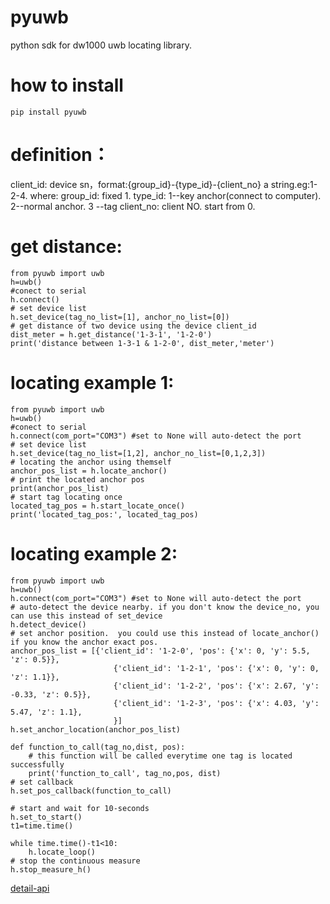 # pyuwb
python sdk for dw1000 uwb locating library.

# how to install
```
pip install pyuwb
```


# definition：
client_id: device sn，format:{group_id}-{type_id}-{client_no} a string.eg:1-2-4.
                where: group_id: fixed 1.
		               type_id:  1--key anchor(connect to computer). 2--normal anchor. 3 --tag
				       client_no: client NO. start from 0.

# get distance:
```
from pyuwb import uwb
h=uwb()
#conect to serial
h.connect()
# set device list
h.set_device(tag_no_list=[1], anchor_no_list=[0])
# get distance of two device using the device client_id
dist_meter = h.get_distance('1-3-1', '1-2-0')
print('distance between 1-3-1 & 1-2-0', dist_meter,'meter')
```

# locating example 1:
```
from pyuwb import uwb
h=uwb()
#conect to serial
h.connect(com_port="COM3") #set to None will auto-detect the port
# set device list
h.set_device(tag_no_list=[1,2], anchor_no_list=[0,1,2,3])
# locating the anchor using themself
anchor_pos_list = h.locate_anchor()
# print the located anchor pos
print(anchor_pos_list)
# start tag locating once
located_tag_pos = h.start_locate_once()
print('located_tag_pos:', located_tag_pos)
```

# locating example 2:
```
from pyuwb import uwb
h=uwb()
h.connect(com_port="COM3") #set to None will auto-detect the port
# auto-detect the device nearby. if you don't know the device_no, you can use this instead of set_device
h.detect_device()
# set anchor position.  you could use this instead of locate_anchor() if you know the anchor exact pos.
anchor_pos_list = [{'client_id': '1-2-0', 'pos': {'x': 0, 'y': 5.5, 'z': 0.5}},
                       {'client_id': '1-2-1', 'pos': {'x': 0, 'y': 0, 'z': 1.1}},
                       {'client_id': '1-2-2', 'pos': {'x': 2.67, 'y': -0.33, 'z': 0.5}},
                       {'client_id': '1-2-3', 'pos': {'x': 4.03, 'y': 5.47, 'z': 1.1},
                       }]
h.set_anchor_location(anchor_pos_list)

def function_to_call(tag_no,dist, pos):
	# this function will be called everytime one tag is located successfully
	print('function_to_call', tag_no,pos, dist)
# set callback
h.set_pos_callback(function_to_call)

# start and wait for 10-seconds
h.set_to_start()
t1=time.time()

while time.time()-t1<10:
	h.locate_loop()
# stop the continuous measure
h.stop_measure_h()
```

[detail-api](doc/pyuwb_api.md)

